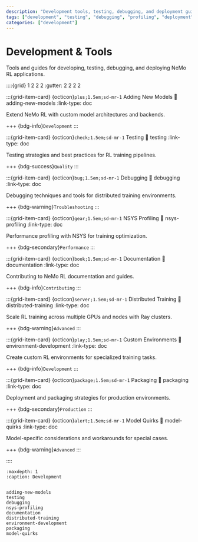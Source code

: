```yaml
---
description: "Development tools, testing, debugging, and deployment guides for NeMo RL."
tags: ["development", "testing", "debugging", "profiling", "deployment"]
categories: ["development"]
---
```


# Development & Tools

Tools and guides for developing, testing, debugging, and deploying NeMo RL applications.

::::{grid} 1 2 2 2
:gutter: 2 2 2 2

:::{grid-item-card} {octicon}`plus;1.5em;sd-mr-1` Adding New Models
:link: adding-new-models
:link-type: doc

Extend NeMo RL with custom model architectures and backends.

+++
{bdg-info}`Development`
:::

:::{grid-item-card} {octicon}`check;1.5em;sd-mr-1` Testing
:link: testing
:link-type: doc

Testing strategies and best practices for RL training pipelines.

+++
{bdg-success}`Quality`
:::

:::{grid-item-card} {octicon}`bug;1.5em;sd-mr-1` Debugging
:link: debugging
:link-type: doc

Debugging techniques and tools for distributed training environments.

+++
{bdg-warning}`Troubleshooting`
:::

:::{grid-item-card} {octicon}`gear;1.5em;sd-mr-1` NSYS Profiling
:link: nsys-profiling
:link-type: doc

Performance profiling with NSYS for training optimization.

+++
{bdg-secondary}`Performance`
:::

:::{grid-item-card} {octicon}`book;1.5em;sd-mr-1` Documentation
:link: documentation
:link-type: doc

Contributing to NeMo RL documentation and guides.

+++
{bdg-info}`Contributing`
:::

:::{grid-item-card} {octicon}`server;1.5em;sd-mr-1` Distributed Training
:link: distributed-training
:link-type: doc

Scale RL training across multiple GPUs and nodes with Ray clusters.

+++
{bdg-warning}`Advanced`
:::

:::{grid-item-card} {octicon}`play;1.5em;sd-mr-1` Custom Environments
:link: environment-development
:link-type: doc

Create custom RL environments for specialized training tasks.

+++
{bdg-info}`Development`
:::

:::{grid-item-card} {octicon}`package;1.5em;sd-mr-1` Packaging
:link: packaging
:link-type: doc

Deployment and packaging strategies for production environments.

+++
{bdg-secondary}`Production`
:::

:::{grid-item-card} {octicon}`alert;1.5em;sd-mr-1` Model Quirks
:link: model-quirks
:link-type: doc

Model-specific considerations and workarounds for special cases.

+++
{bdg-warning}`Advanced`
:::

::::

```{toctree}
:maxdepth: 1
:caption: Development


adding-new-models
testing
debugging
nsys-profiling
documentation
distributed-training
environment-development
packaging
model-quirks
``` 